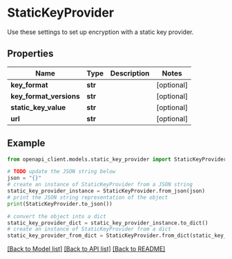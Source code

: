 # StaticKeyProvider

Use these settings to set up encryption with a static key provider.

## Properties

Name | Type | Description | Notes
------------ | ------------- | ------------- | -------------
**key_format** | **str** |  | [optional] 
**key_format_versions** | **str** |  | [optional] 
**static_key_value** | **str** |  | [optional] 
**url** | **str** |  | [optional] 

## Example

```python
from openapi_client.models.static_key_provider import StaticKeyProvider

# TODO update the JSON string below
json = "{}"
# create an instance of StaticKeyProvider from a JSON string
static_key_provider_instance = StaticKeyProvider.from_json(json)
# print the JSON string representation of the object
print(StaticKeyProvider.to_json())

# convert the object into a dict
static_key_provider_dict = static_key_provider_instance.to_dict()
# create an instance of StaticKeyProvider from a dict
static_key_provider_from_dict = StaticKeyProvider.from_dict(static_key_provider_dict)
```
[[Back to Model list]](../README.md#documentation-for-models) [[Back to API list]](../README.md#documentation-for-api-endpoints) [[Back to README]](../README.md)


